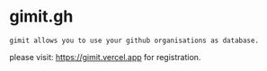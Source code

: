 # gimit.gh
```
gimit allows you to use your github organisations as database.
```
 please visit: https://gimit.vercel.app for registration.
